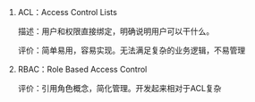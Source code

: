 1. ACL：Access Control Lists

   描述：用户和权限直接绑定，明确说明用户可以干什么。

   评价：简单易用，容易实现。无法满足复杂的业务逻辑，不易管理

2. RBAC：Role Based Access Control

   评价：引用角色概念，简化管理。开发起来相对于ACL复杂